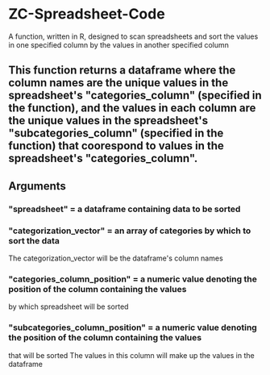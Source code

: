 # ZC-Spreadsheet-Code
A function, written in R, designed to scan spreadsheets and sort the values in one specified column by the values in another specified column

## This function returns a dataframe where the column names are the unique values in the spreadsheet's "categories_column" (specified in the function), and the values in each column are the unique values in the spreadsheet's "subcategories_column" (specified in the function) that coorespond to values in the spreadsheet's "categories_column".

## Arguments

### "spreadsheet" = a dataframe containing data to be sorted
### "categorization_vector" = an array of categories by which to sort the data
   The categorization_vector will be the dataframe's column names 
### "categories_column_position" = a numeric value denoting the position of the column containing the values
   by which spreadsheet will be sorted
### "subcategories_column_position" = a numeric value denoting the position of the column containing the values
   that will be sorted 
   The values in this column will make up the values in the dataframe 
